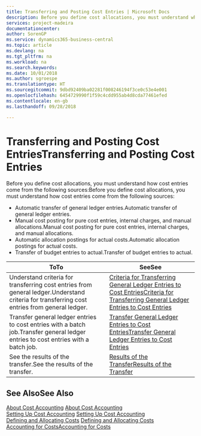 ```yaml
---
title: Transferring and Posting Cost Entries | Microsoft Docs
description: Before you define cost allocations, you must understand where cost entries come from.
services: project-madeira
documentationcenter: 
author: SorenGP
ms.service: dynamics365-business-central
ms.topic: article
ms.devlang: na
ms.tgt_pltfrm: na
ms.workload: na
ms.search.keywords: 
ms.date: 10/01/2018
ms.author: sgroespe
ms.translationtype: HT
ms.sourcegitcommit: 9dbd92409ba02281f008246194f3ce0c53e4e001
ms.openlocfilehash: 6454729990f1f59c4cdd955ab4d8cda77461efed
ms.contentlocale: en-gb
ms.lasthandoff: 09/28/2018

---
```

# <a name="transferring-and-posting-cost-entries"></a><span data-ttu-id="49b14-103">Transferring and Posting Cost Entries</span><span class="sxs-lookup"><span data-stu-id="49b14-103">Transferring and Posting Cost Entries</span></span>
<span data-ttu-id="49b14-104">Before you define cost allocations, you must understand how cost entries come from the following sources:</span><span class="sxs-lookup"><span data-stu-id="49b14-104">Before you define cost allocations, you must understand how cost entries come from the following sources:</span></span>  

-   <span data-ttu-id="49b14-105">Automatic transfer of general ledger entries.</span><span class="sxs-lookup"><span data-stu-id="49b14-105">Automatic transfer of general ledger entries.</span></span>  
-   <span data-ttu-id="49b14-106">Manual cost posting for pure cost entries, internal charges, and manual allocations.</span><span class="sxs-lookup"><span data-stu-id="49b14-106">Manual cost posting for pure cost entries, internal charges, and manual allocations.</span></span>  
-   <span data-ttu-id="49b14-107">Automatic allocation postings for actual costs.</span><span class="sxs-lookup"><span data-stu-id="49b14-107">Automatic allocation postings for actual costs.</span></span>  
-   <span data-ttu-id="49b14-108">Transfer of budget entries to actual.</span><span class="sxs-lookup"><span data-stu-id="49b14-108">Transfer of budget entries to actual.</span></span>  

|<span data-ttu-id="49b14-109">**To**</span><span class="sxs-lookup"><span data-stu-id="49b14-109">**To**</span></span>|<span data-ttu-id="49b14-110">**See**</span><span class="sxs-lookup"><span data-stu-id="49b14-110">**See**</span></span>|  
|------------|-------------|  
|<span data-ttu-id="49b14-111">Understand criteria for transferring cost entries from general ledger.</span><span class="sxs-lookup"><span data-stu-id="49b14-111">Understand criteria for transferring cost entries from general ledger.</span></span>|[<span data-ttu-id="49b14-112">Criteria for Transferring General Ledger Entries to Cost Entries</span><span class="sxs-lookup"><span data-stu-id="49b14-112">Criteria for Transferring General Ledger Entries to Cost Entries</span></span>](finance-criteria-for-transferring-general-ledger-entries-to-cost-entries.md)|  
|<span data-ttu-id="49b14-113">Transfer general ledger entries to cost entries with a batch job.</span><span class="sxs-lookup"><span data-stu-id="49b14-113">Transfer general ledger entries to cost entries with a batch job.</span></span>|[<span data-ttu-id="49b14-114">Transfer General Ledger Entries to Cost Entries</span><span class="sxs-lookup"><span data-stu-id="49b14-114">Transfer General Ledger Entries to Cost Entries</span></span>](finance-how-to-transfer-general-ledger-entries-to-cost-entries.md)|  
|<span data-ttu-id="49b14-115">See the results of the transfer.</span><span class="sxs-lookup"><span data-stu-id="49b14-115">See the results of the transfer.</span></span>|[<span data-ttu-id="49b14-116">Results of the Transfer</span><span class="sxs-lookup"><span data-stu-id="49b14-116">Results of the Transfer</span></span>](finance-results-of-the-transfer.md)|  

## <a name="see-also"></a><span data-ttu-id="49b14-117">See Also</span><span class="sxs-lookup"><span data-stu-id="49b14-117">See Also</span></span>  
 <span data-ttu-id="49b14-118">[About Cost Accounting](finance-about-cost-accounting.md) </span><span class="sxs-lookup"><span data-stu-id="49b14-118">[About Cost Accounting](finance-about-cost-accounting.md) </span></span>  
 <span data-ttu-id="49b14-119">[Setting Up Cost Accounting](finance-set-up-cost-accounting.md) </span><span class="sxs-lookup"><span data-stu-id="49b14-119">[Setting Up Cost Accounting](finance-set-up-cost-accounting.md) </span></span>  
 <span data-ttu-id="49b14-120">[Defining and Allocating Costs](finance-define-and-allocate-costs.md) </span><span class="sxs-lookup"><span data-stu-id="49b14-120">[Defining and Allocating Costs](finance-define-and-allocate-costs.md) </span></span>  
 [<span data-ttu-id="49b14-121">Accounting for Costs</span><span class="sxs-lookup"><span data-stu-id="49b14-121">Accounting for Costs</span></span>](finance-manage-cost-accounting.md)


